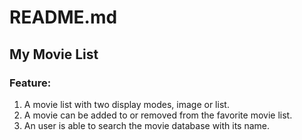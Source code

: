 # README.md
## My Movie List
### Feature:
1. A movie list with two display modes, image or list.
2. A movie can be added to or removed from the favorite movie list.
3. An user is able to search the movie database with its name.

